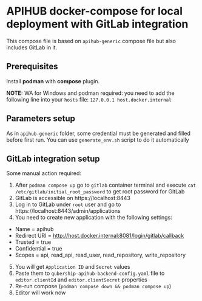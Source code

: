 # APIHUB docker-compose for local deployment with GitLab integration

This compose file is based on `apihub-generic` compose file but also includes GitLab in it.

## Prerequisites

Install **podman** with **compose** plugin.

**NOTE:** WA for Windows and podman required: you need to add the following line into your `hosts` file: `127.0.0.1 host.docker.internal`

## Parameters setup

As in `apihub-generic` folder, some credential must be generated and filled before first run.
You can use `generate_env.sh` script to do it automatically

## GitLab integration setup

Some manual action required:

1. After `podman compose up` go to `gitlab` container terminal and execute `cat /etc/gitlab/initial_root_password` to get root password for GitLab
2. GitLab is accessible on https://localhost:8443
3. Log in to GitLab under `root` user and go to https://localhost:8443/admin/applications
4. You need to create new application with the following settings:
- Name = apihub
- Redirect URI = http://host.docker.internal:8081/login/gitlab/callback
- Trusted = true
- Confidential = true
- Scopes = api, read_api, read_user, read_repository, write_repository
5. You will get `Application ID` and `Secret` values
6. Paste them to `qubership-apihub-backend-config.yaml` file to `editor.clientId` and `editor.clientSecret` properties
7. Re-run compose (`podman compose down && podman compose up`)
8. Editor will work now